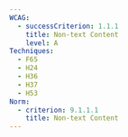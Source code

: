 ```yaml
---
WCAG:
  - successCriterion: 1.1.1
    title: Non-text Content
    level: A
Techniques:
  - F65
  - H24
  - H36
  - H37
  - H53
Norm:
  - criterion: 9.1.1.1
    title: Non-text Content
---
```

